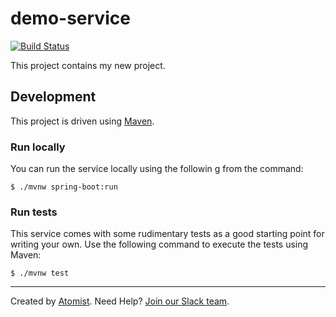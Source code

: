 # demo-service

[![Build Status](https://travis-ci.org/atomisthqa/demo-service.svg?branch=master)](https://travis-ci.org/atomisthqa/demo-service)

This project contains my new project.

## Development 
 
This project is driven using [Maven][mvn].
 
[mvn]: https://maven.apache.org/c

### Run locally

You can run the service locally using the followin g from the command:

```
$ ./mvnw spring-boot:run
```

### Run tests

This service comes with some rudimentary tests as a good starting
point for writing your own.  Use the following command to execute the
tests using Maven:

```
$ ./mvnw test
```

---
Created by [Atomist][atomist].
Need Help?  [Join our Slack team][slack].

[atomist]: https://www.atomist.com/
[slack]: https://join.atomist.com/
